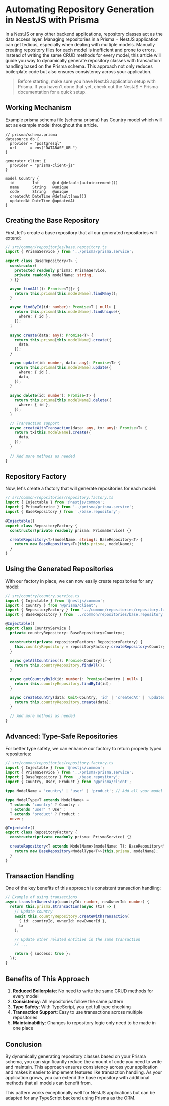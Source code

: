 # Automating Repository Generation in NestJS with Prisma

In a NestJS or any other backend applications, repository classes act as the data access layer. Managing repositories in a Prisma + NestJS application can get tedious, especially when dealing with multiple models. Manually creating repository files for each model is inefficient and prone to errors. Instead of writing the same CRUD methods for every model, this article will guide you way to dynamically generate repository classes with transaction handling based on the Prisma schema. This approach not only reduces boilerplate code but also ensures consistency across your application.

> Before starting, make sure you have NestJS application setup with Prisma. If you haven't done that yet, check out the NestJS + Prisma documentation for a quick setup.

## Working Mechanism

Example prisma schema file (schema.prisma) has Country model which will act as example model throughout the article.

```prisma
// prisma/schema.prisma
datasource db {
  provider = "postgresql"
  url      = env("DATABASE_URL")
}

generator client {
  provider = "prisma-client-js"
}

model Country {
  id        Int      @id @default(autoincrement())
  name      String   @unique
  code      String   @unique
  createdAt DateTime @default(now())
  updatedAt DateTime @updatedAt
}
```

## Creating the Base Repository

First, let's create a base repository that all our generated repositories will extend:

```typescript
// src/common/repositories/base.repository.ts
import { PrismaService } from '../prisma/prisma.service';

export class BaseRepository<T> {
  constructor(
    protected readonly prisma: PrismaService,
    private readonly modelName: string,
  ) {}

  async findAll(): Promise<T[]> {
    return this.prisma[this.modelName].findMany();
  }

  async findById(id: number): Promise<T | null> {
    return this.prisma[this.modelName].findUnique({
      where: { id },
    });
  }

  async create(data: any): Promise<T> {
    return this.prisma[this.modelName].create({
      data,
    });
  }

  async update(id: number, data: any): Promise<T> {
    return this.prisma[this.modelName].update({
      where: { id },
      data,
    });
  }

  async delete(id: number): Promise<T> {
    return this.prisma[this.modelName].delete({
      where: { id },
    });
  }

  // Transaction support
  async createWithTransaction(data: any, tx: any): Promise<T> {
    return tx[this.modelName].create({
      data,
    });
  }
  
  // Add more methods as needed
}
```

## Repository Factory

Now, let's create a factory that will generate repositories for each model:

```typescript
// src/common/repositories/repository.factory.ts
import { Injectable } from '@nestjs/common';
import { PrismaService } from '../prisma/prisma.service';
import { BaseRepository } from './base.repository';

@Injectable()
export class RepositoryFactory {
  constructor(private readonly prisma: PrismaService) {}

  createRepository<T>(modelName: string): BaseRepository<T> {
    return new BaseRepository<T>(this.prisma, modelName);
  }
}
```

## Using the Generated Repositories

With our factory in place, we can now easily create repositories for any model:

```typescript
// src/country/country.service.ts
import { Injectable } from '@nestjs/common';
import { Country } from '@prisma/client';
import { RepositoryFactory } from '../common/repositories/repository.factory';
import { BaseRepository } from '../common/repositories/base.repository';

@Injectable()
export class CountryService {
  private countryRepository: BaseRepository<Country>;

  constructor(private repositoryFactory: RepositoryFactory) {
    this.countryRepository = repositoryFactory.createRepository<Country>('country');
  }

  async getAllCountries(): Promise<Country[]> {
    return this.countryRepository.findAll();
  }

  async getCountryById(id: number): Promise<Country | null> {
    return this.countryRepository.findById(id);
  }

  async createCountry(data: Omit<Country, 'id' | 'createdAt' | 'updatedAt'>): Promise<Country> {
    return this.countryRepository.create(data);
  }

  // Add more methods as needed
}
```

## Advanced: Type-Safe Repositories

For better type safety, we can enhance our factory to return properly typed repositories:

```typescript
// src/common/repositories/repository.factory.ts
import { Injectable } from '@nestjs/common';
import { PrismaService } from '../prisma/prisma.service';
import { BaseRepository } from './base.repository';
import { Country, User, Product } from '@prisma/client';

type ModelName = 'country' | 'user' | 'product'; // Add all your model names

type ModelType<T extends ModelName> = 
  T extends 'country' ? Country :
  T extends 'user' ? User :
  T extends 'product' ? Product :
  never;

@Injectable()
export class RepositoryFactory {
  constructor(private readonly prisma: PrismaService) {}

  createRepository<T extends ModelName>(modelName: T): BaseRepository<ModelType<T>> {
    return new BaseRepository<ModelType<T>>(this.prisma, modelName);
  }
}
```

## Transaction Handling

One of the key benefits of this approach is consistent transaction handling:

```typescript
// Example of using transactions
async transferOwnership(countryId: number, newOwnerId: number) {
  return this.prisma.$transaction(async (tx) => {
    // Update country
    await this.countryRepository.createWithTransaction(
      { id: countryId, ownerId: newOwnerId },
      tx
    );
    
    // Update other related entities in the same transaction
    // ...
    
    return { success: true };
  });
}
```

## Benefits of This Approach

1. **Reduced Boilerplate**: No need to write the same CRUD methods for every model
2. **Consistency**: All repositories follow the same pattern
3. **Type Safety**: With TypeScript, you get full type checking
4. **Transaction Support**: Easy to use transactions across multiple repositories
5. **Maintainability**: Changes to repository logic only need to be made in one place

## Conclusion

By dynamically generating repository classes based on your Prisma schema, you can significantly reduce the amount of code you need to write and maintain. This approach ensures consistency across your application and makes it easier to implement features like transaction handling. As your application grows, you can extend the base repository with additional methods that all models can benefit from.

This pattern works exceptionally well for NestJS applications but can be adapted for any TypeScript backend using Prisma as the ORM.
